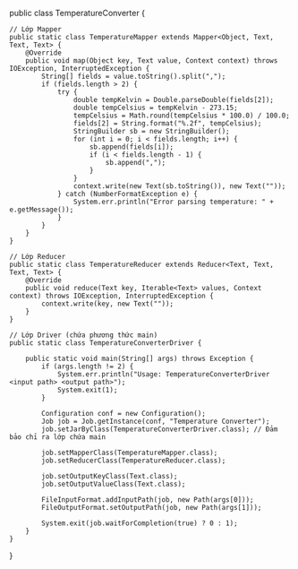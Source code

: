 public class TemperatureConverter {

    // Lớp Mapper
    public static class TemperatureMapper extends Mapper<Object, Text, Text, Text> {
        @Override
        public void map(Object key, Text value, Context context) throws IOException, InterruptedException {
            String[] fields = value.toString().split(",");
            if (fields.length > 2) {
                try {
                    double tempKelvin = Double.parseDouble(fields[2]);
                    double tempCelsius = tempKelvin - 273.15;
                    tempCelsius = Math.round(tempCelsius * 100.0) / 100.0;
                    fields[2] = String.format("%.2f", tempCelsius);
                    StringBuilder sb = new StringBuilder();
                    for (int i = 0; i < fields.length; i++) {
                        sb.append(fields[i]);
                        if (i < fields.length - 1) {
                            sb.append(",");
                        }
                    }
                    context.write(new Text(sb.toString()), new Text(""));
                } catch (NumberFormatException e) {
                    System.err.println("Error parsing temperature: " + e.getMessage());
                }
            }
        }
    }

    // Lớp Reducer
    public static class TemperatureReducer extends Reducer<Text, Text, Text, Text> {
        @Override
        public void reduce(Text key, Iterable<Text> values, Context context) throws IOException, InterruptedException {
            context.write(key, new Text(""));
        }
    }

    // Lớp Driver (chứa phương thức main)
    public static class TemperatureConverterDriver {

        public static void main(String[] args) throws Exception {
            if (args.length != 2) {
                System.err.println("Usage: TemperatureConverterDriver <input path> <output path>");
                System.exit(1);
            }

            Configuration conf = new Configuration();
            Job job = Job.getInstance(conf, "Temperature Converter");
            job.setJarByClass(TemperatureConverterDriver.class); // Đảm bảo chỉ ra lớp chứa main
            
            job.setMapperClass(TemperatureMapper.class);
            job.setReducerClass(TemperatureReducer.class);

            job.setOutputKeyClass(Text.class);
            job.setOutputValueClass(Text.class);

            FileInputFormat.addInputPath(job, new Path(args[0]));
            FileOutputFormat.setOutputPath(job, new Path(args[1]));

            System.exit(job.waitForCompletion(true) ? 0 : 1);
        }
    }
}
